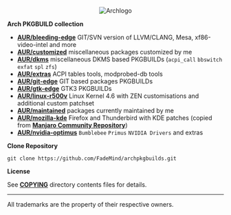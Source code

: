 
<p align="center">
  <img src="https://upload.wikimedia.org/wikipedia/commons/thumb/1/17/Archlinux-vert-dark.svg/365px-Archlinux-vert-dark.svg.png" alt="Archlogo"/>
</p>

**Arch PKGBUILD collection**

* [**AUR/bleeding-edge**](https://github.com/FadeMind/archpkgbuilds/tree/master/AUR/bleeding-edge)  GIT/SVN version of LLVM/CLANG, Mesa, xf86-video-intel and more 
* [**AUR/customized**](https://github.com/FadeMind/archpkgbuilds/tree/master/AUR/customized)    miscellaneous packages customized by me
* [**AUR/dkms**](https://github.com/FadeMind/archpkgbuilds/tree/master/AUR/dkms)    miscellaneous DKMS based PKGBUILDs (`acpi_call` `bbswitch` `exfat` `spl` `zfs`)
* [**AUR/extras**](https://github.com/FadeMind/archpkgbuilds/tree/master/AUR/extras)    ACPI tables tools, modprobed-db tools
* [**AUR/git-edge**](https://github.com/FadeMind/archpkgbuilds/tree/master/AUR/git-edge)    GIT based packages PKGBUILDs
* [**AUR/gtk-edge**](https://github.com/FadeMind/archpkgbuilds/tree/master/AUR/gtk-edge)    GTK3 PKGBUILDs
* [**AUR/linux-r500v**](https://github.com/FadeMind/archpkgbuilds/tree/master/AUR/linux-r500v)  Linux Kernel 4.6 with ZEN customisations and additional custom patchset
* [**AUR/maintained**](https://github.com/FadeMind/archpkgbuilds/tree/master/AUR/maintained)    packages currently maintained by me
* [**AUR/mozilla-kde**](https://github.com/FadeMind/archpkgbuilds/tree/master/AUR/mozilla-kde)  Firefox and Thunderbird with KDE patches (copied from [**Manjaro Community Repository**](https://github.com/manjaro/packages-community))
* [**AUR/nvidia-optimus**](https://github.com/FadeMind/archpkgbuilds/tree/master/AUR/nvidia-optimus)    `Bumblebee` `Primus` `NVIDIA Drivers` and extras

**Clone Repository**

`git clone https://github.com/FadeMind/archpkgbuilds.git`

**License**

See [**COPYING**](https://github.com/FadeMind/archpkgbuilds/tree/master/COPYING) directory contents files for details.
<hr/>

All trademarks are the property of their respective owners.
